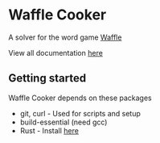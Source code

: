 # Waffle Cooker

A solver for the word game [Waffle](https://wafflegame.net)

View all documentation [here](./documentation/README.md)

## Getting started

Waffle Cooker depends on these packages

- git, curl - Used for scripts and setup
- build-essential (need gcc)
- Rust - Install [here](https://www.rust-lang.org/tools/install)
